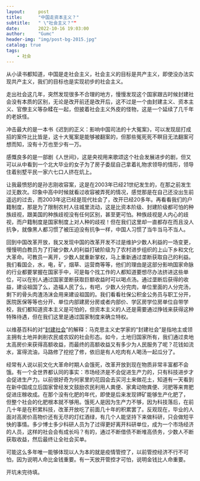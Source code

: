```yaml
---
layout:     post
title:      "中国走资本主义？"
subtitle:   " \"社会主义？""
date:       2022-10-16 19:03:00
author:     "Gumc"
header-img: "img/post-bg-2015.jpg"
catalog: true
tags:
    - 社会
---
```

从小读书都知道，中国是走社会主义，社会主义的目标是共产主义，即使没办法实现共产主义，我们的目标也是实现初步的社会主义。

走出社会这几年，突然发现很多不合理的地方，慢慢发现这个国家跟古时候封建社会没有本质的区别，无论是改开前还是改开后，这不过是一个由封建主义、资本主义、官僚主义等杂糅在一起，但披着社会主义外皮的怪物，这是一个延续了几千年的老妖怪。

冲击最大的是一本书《迟到的正义：影响中国司法的十大冤案》，可以发现屈打成招的案件比比皆是，这十大冤案是能够被翻案的，但那些冤死死不瞑目无法翻案可想而知，没有十万也至少有一万。

感慨良多的是一部剧《人世间》，这是央视用来歌颂这个社会发展进步的剧，但又可以从中看到一个北大毕业的女子为了房子委屈自己拿着礼物求领导的情形，领导住着别墅平民一家六七口人挤在炕上。

让我最愤怒的是孙志刚收容案，这是在2003年已经21世纪发生的，在那之前发生过无数次。印象中高中时候就看过收容被弄死的情况，感觉那是在自己还没出生前遥远的过去，而2003年这已经是现代社会了，改开已经20多年。再看看我们的户籍制度，那是为了限制农村人往城里流动，这是比资本阶级、封建阶级都可怕的种族歧视，跟美国的种族歧视没有任何区别，甚至更可怕。种族歧视是人内心的歧视，而户籍制度是国家制度上对人种的歧视！但在我们这里却一直都存在而且没人抗争，就像黑人都习惯了被压迫没有抗争一样，中国人习惯了当牛当马不当人。

回到中国改革开放，我又发现中国的改革开发不过是维护少数人利益的一场变更，慢慢明白教员为了打破少数人的利益打破阶级为了农村进步组织的上山下乡和文化大革命。可教员一离开，少数人就重新掌权，马上重新通过垄断获取自己的利益。我们看国企，水，电，矿，烟草、运营商等等，他们的理由是这部分影响国家命脉的行业都要掌握在国家手中，可是每个找工作的人都知道要想尽办法挤进这些单位，可以在别人通过国家垄断获取巨额收益时可以喝点汤。通过垄断后获得的收益，建设祖国了么，造福人民了么，有吧，少数人分完肉，单位里面的人分完汤，剩下的骨头肉渣汤沫会用来建设祖国的。我们看看社保公积金公务员与职工分开，医院医保等等也分开、单位内部建房分房或者内部价、学区房学位房单位自带学校，我们都知道资本主义是可怕的，但资本主义的人还是需要通过挣钱来获得这种特殊待遇，但在我们这里是通过国家制度来确立特权。

以维基百科的对“[封建社会](https://zh.wikipedia.org/wiki/%E5%B0%81%E5%BB%BA%E7%A4%BE%E4%BC%9A)”的解释：马克思主义史学家的“封建社会”是指地主或领主拥有土地并剥削农民或农奴的社会形态。如今，土地归国家所有，我们通过卖地太高房价来获得高额收益，而最终的高额收益又有多少为人民服务了呢？花钱如流水，富得流油，马路修了挖挖了修，依旧是有人吃肉有人喝汤一起瓜分了。

经常有人说以前文化大革命时期人会饿死，改革开放到现在物质非常丰富都不会饿。有一个全世界都认同的事实：市场经济是不会促进生产力的，只有科技进步才会促进生产力。以前很好奇为何家里的花园会去买河土来做花土，知道有一天看到在新中国成立后国家曾经发文鼓励农民利用人粪便、家禽动物粪便、河肥等来育肥促进庄稼收成。在那个没有化肥的年代，即使是后来发现钾矿能够生产化肥了， 但整个社会的化肥根本就不够用。饿死人是因为生产力不够，因为科技落后，在前几十年是在积累科技，改革开放吃了前面几十年的积累罢了。反观现在，毕业的人面对高房价高物价还有无尽的灯红酒绿，有几个人能坚持下来做科研，只会做短平快的事情。多少博士多少科研人员为了过得更好离开科研单位，成为一个市场经济的人员，这样的社会会有成长吗？有的，通过不断借债不断堆高债务，少数人不断获取收益，然后最终让全社会买单。

可能这么多年唯一能够体现以人为本的就是疫情管控了，以前管控经济不行不可怕，因为说明人命比金钱重要。有一天放开管控才可怕，说明金钱比人命重要。


开坑未完待填。
